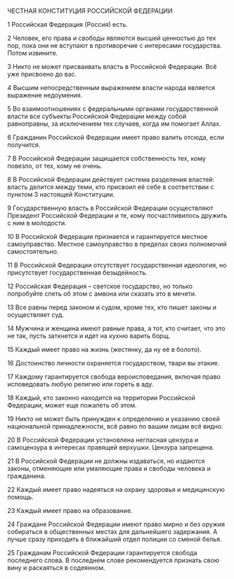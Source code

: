 ЧЕСТНАЯ КОНСТИТУЦИЯ РОССИЙСКОЙ ФЕДЕРАЦИИ

1
Российская Федерация (Россия) есть.

2
Человек, его права и свободы являются высшей ценностью до тех пор, пока они не вступают в противоречие с интересами государства. Потом извините.

3
Никто не может присваивать власть в Российской Федерации. Всё уже присвоено до вас.

4
Высшим непосредственным выражением власти народа является выражение недоумения.

5
Во взаимоотношениях с федеральными органами государственной власти все субъекты Российской Федерации между собой равноправны, за исключением тех случаев, когда им помогает Аллах.

6
Гражданин Российской Федерации имеет право валить отсюда, если получится.

7
В Российской Федерации защищается собственность тех, кому повезло, от тех, кому не очень.

8
В Российской Федерации действует система разделения властей: власть делится между теми, кто присвоил её себе в соответствии с пунктом 3 настоящей Конституции.

9
Государственную власть в Российской Федерации осуществляют Президент Российской Федерации и те, кому посчастливилось дружить с ним в молодости.

10
В Российской Федерации признается и гарантируется местное самоуправство. Местное самоуправство в пределах своих полномочий самостоятельно.

11
В Российской Федерации отсутствует государственная идеология, но присутствует государственная безыдейность.

12
Российская Федерация – светское государство, но только попробуйте спеть об этом с амвона или сказать это в мечети.

13
Все равны перед законом и судом, кроме тех, кто пишет законы и осуществляет суд.

14
Мужчина и женщина имеют равные права, а тот, кто считает, что это не так, пусть заткнется и идет на кухню варить борщ.

15
Каждый имеет право на жизнь (жестянку, да ну её в болото).

16
Достоинство личности охраняется государством, твари вы этакие.

17
Каждому гарантируется свобода вероисповедания, включая право исповедовать любую религию или гореть в аду.

18
Каждый, кто законно находится на территории Российской Федерации, может еще пожалеть об этом.

19
Никто не может быть принужден к определению и указанию своей национальной принадлежности, всё равно по вашим лицам всё видно.

20
В Российской Федерации установлена негласная цензура и самоцензура в интересах правящей верхушки. Цензура запрещена.

21
В Российской Федерации не должны издаваться, но издаются законы, отменяющие или умаляющие права и свободы человека и гражданина.

22
Каждый имеет право надеяться на охрану здоровья и медицинскую помощь.

23
Каждый имеет право на образование.

24
Граждане Российской Федерации имеют право мирно и без оружия собираться в общественных местах для дальнейшего задержания. А лучше сразу приходить в ближайший отдел полиции со сменой белья.

25
Гражданам Российской Федерации гарантируется свобода последнего слова. В последнем слове рекомендуется признать свою вину и раскаяться в содеянном.

